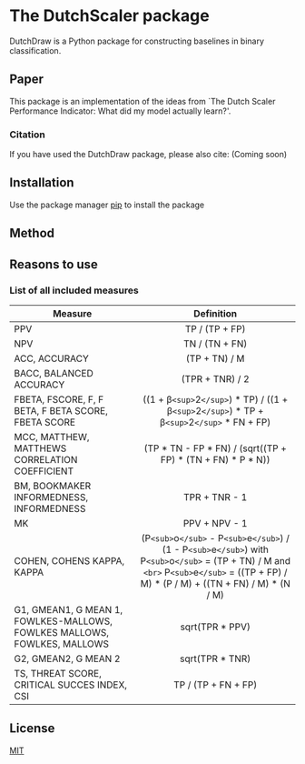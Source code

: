 # The DutchScaler package

DutchDraw is a Python package for constructing baselines in binary classification.

## Paper

This package is an implementation of the ideas from `The Dutch Scaler Performance Indicator: What did my model actually learn?'.

### Citation

If you have used the DutchDraw package, please also cite: (Coming soon)

## Installation

Use the package manager [pip](https://pip.pypa.io/en/stable/) to install the package

## Method

## Reasons to use

### List of all included measures

| Measure                                                                  |                                                                                                     Definition                                                                                                     |
| ------------------------------------------------------------------------ | :-----------------------------------------------------------------------------------------------------------------------------------------------------------------------------------------------------------------: |
| PPV                                                                      |                                                                                                   TP / (TP + FP)                                                                                                   |
| NPV                                                                      |                                                                                                   TN / (TN + FN)                                                                                                   |
| ACC, ACCURACY                                                            |                                                                                                    (TP + TN) / M                                                                                                    |
| BACC, BALANCED ACCURACY                                                  |                                                                                                   (TPR + TNR) / 2                                                                                                   |
| FBETA, FSCORE, F, F BETA, F BETA SCORE, FBETA SCORE                      |                                                    ((1 + β`<sup>`2`</sup>`) * TP) / ((1 + β`<sup>`2`</sup>`) * TP + β`<sup>`2`</sup>` * FN + FP)                                                    |
| MCC, MATTHEW, MATTHEWS CORRELATION COEFFICIENT                           |                                                                             (TP * TN - FP * FN) / (sqrt((TP + FP) * (TN + FN) * P * N))                                                                             |
| BM, BOOKMAKER INFORMEDNESS, INFORMEDNESS                                 |                                                                                                    TPR + TNR - 1                                                                                                    |
| MK                                                                       |                                                                                                    PPV + NPV - 1                                                                                                    |
| COHEN, COHENS KAPPA, KAPPA                                               | (P`<sub>`o`</sub>` - P`<sub>`e`</sub>`) / (1 - P`<sub>`e`</sub>`) with P`<sub>`o`</sub>` = (TP + TN) / M and `<br>` P`<sub>`e`</sub>` = ((TP + FP) / M) * (P / M) + ((TN + FN) / M) * (N / M) |
| G1, GMEAN1, G MEAN 1, FOWLKES-MALLOWS, FOWLKES MALLOWS, FOWLKES, MALLOWS |                                                                                                   sqrt(TPR * PPV)                                                                                                   |
| G2, GMEAN2, G MEAN 2                                                     |                                                                                                   sqrt(TPR * TNR)                                                                                                   |
| TS, THREAT SCORE, CRITICAL SUCCES INDEX, CSI                             |                                                                                                 TP / (TP + FN + FP)                                                                                                 |


## License

[MIT](https://choosealicense.com/licenses/mit/)
